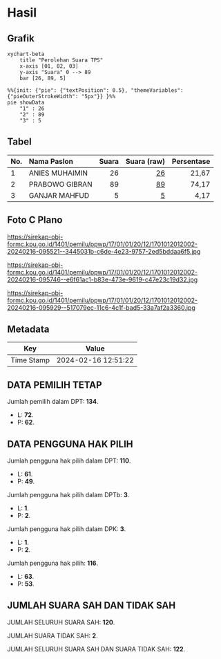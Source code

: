 # Hasil

## Grafik

```mermaid
xychart-beta
    title "Perolehan Suara TPS"
    x-axis [01, 02, 03]
    y-axis "Suara" 0 --> 89
    bar [26, 89, 5]
```

```mermaid
%%{init: {"pie": {"textPosition": 0.5}, "themeVariables": {"pieOuterStrokeWidth": "5px"}} }%%
pie showData
    "1" : 26
    "2" : 89
    "3" : 5
```

## Tabel

| No. | Nama Paslon    | Suara | Suara (raw) | Persentase |
|:--- |:-------------- | -----:| -----------:| ----------:|
| 1   | ANIES MUHAIMIN | 26    | [26][p-1]   | 21,67      |
| 2   | PRABOWO GIBRAN | 89    | [89][p-2]   | 74,17      |
| 3   | GANJAR MAHFUD  | 5     | [5][p-3]    | 4,17       |


[p-1]: https://github.com/gigit-pemilu/pemilu-2024-17-bengkulu/blob/main/pilpres/hitung-suara/sub/17-bengkulu/sub/01-bengkulu-selatan/sub/01-kedurang/sub/2012-tanjung-besar/sub/002-tps/sub/paslon-1.txt
[p-2]: https://github.com/gigit-pemilu/pemilu-2024-17-bengkulu/blob/main/pilpres/hitung-suara/sub/17-bengkulu/sub/01-bengkulu-selatan/sub/01-kedurang/sub/2012-tanjung-besar/sub/002-tps/sub/paslon-2.txt
[p-3]: https://github.com/gigit-pemilu/pemilu-2024-17-bengkulu/blob/main/pilpres/hitung-suara/sub/17-bengkulu/sub/01-bengkulu-selatan/sub/01-kedurang/sub/2012-tanjung-besar/sub/002-tps/sub/paslon-3.txt

## Foto C Plano

https://sirekap-obj-formc.kpu.go.id/1401/pemilu/ppwp/17/01/01/20/12/1701012012002-20240216-095521--3445031b-c6de-4e23-9757-2ed5bddaa6f5.jpg

https://sirekap-obj-formc.kpu.go.id/1401/pemilu/ppwp/17/01/01/20/12/1701012012002-20240216-095746--e6f61ac1-b83e-473e-9619-c47e23c19d32.jpg

https://sirekap-obj-formc.kpu.go.id/1401/pemilu/ppwp/17/01/01/20/12/1701012012002-20240216-095929--517079ec-11c6-4c1f-bad5-33a7af2a3360.jpg


## Metadata

| Key        | Value               |
| ---------- | ------------------- |
| Time Stamp | 2024-02-16 12:51:22 |


## DATA PEMILIH TETAP

Jumlah pemilih dalam DPT: **134**.
 * L: **72**.
 * P: **62**.

## DATA PENGGUNA HAK PILIH

Jumlah pengguna hak pilih dalam DPT: **110**.
 * L: **61**.
 * P: **49**.

Jumlah pengguna hak pilih dalam DPTb: **3**.
 * L: **1**.
 * P: **2**.

Jumlah pengguna hak pilih dalam DPK: **3**.
 * L: **1**.
 * P: **2**.

Jumlah pengguna hak pilih: **116**.
 * L: **63**.
 * P: **53**.

## JUMLAH SUARA SAH DAN TIDAK SAH

JUMLAH SELURUH SUARA SAH: **120**.

JUMLAH SUARA TIDAK SAH: **2**.

JUMLAH SELURUH SUARA SAH DAN SUARA TIDAK SAH: **122**.


